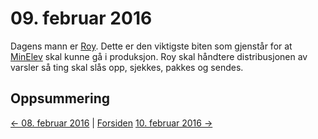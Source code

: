 # 09. februar 2016

Dagens mann er [Roy](https://github.com/telemark/roy). Dette er den viktigste biten som gjenstår for at [MinElev](https://github.com/telemark/minelev) skal kunne gå i produksjon.
Roy skal håndtere distribusjonen av varsler så ting skal slås opp, sjekkes, pakkes og sendes.

## Oppsummering

[<- 08. februar 2016](2016-02-08.md)  |  [Forsiden](../../index.md) [10. februar 2016 ->](2016-02-10.md)